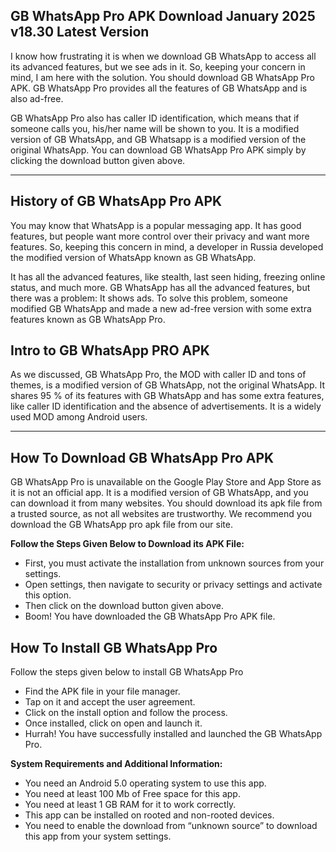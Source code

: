 ## GB WhatsApp Pro APK Download January 2025 v18.30 Latest Version

I know how frustrating it is when we download GB WhatsApp to access all its advanced features, but we see ads in it. So, keeping your concern in mind, I am here with the solution. You should download GB WhatsApp Pro APK. GB WhatsApp Pro provides all the features of GB WhatsApp and is also ad-free.

GB WhatsApp Pro also has caller ID identification, which means that if someone calls you, his/her name will be shown to you. It is a modified version of GB WhatsApp, and GB Whatsapp is a modified version of the original WhatsApp. You can download GB WhatsApp Pro APK simply by clicking the download button given above.

---

## History of GB WhatsApp Pro APK
You may know that WhatsApp is a popular messaging app. It has good features, but people want more control over their privacy and want more features. So, keeping this concern in mind, a developer in Russia developed the modified version of WhatsApp known as GB WhatsApp.

It has all the advanced features, like stealth, last seen hiding, freezing online status, and much more. GB WhatsApp has all the advanced features, but there was a problem: It shows ads. To solve this problem, someone modified GB WhatsApp and made a new ad-free version with some extra features known as GB WhatsApp Pro.

## Intro to GB WhatsApp PRO APK
As we discussed, GB WhatsApp Pro, the MOD with caller ID and tons of themes, is a modified version of GB WhatsApp, not the original WhatsApp. It shares 95 % of its features with GB WhatsApp and has some extra features, like caller ID identification and the absence of advertisements. It is a widely used MOD among Android users.

---

## How To Download GB WhatsApp Pro APK
GB WhatsApp Pro is unavailable on the Google Play Store and App Store as it is not an official app. It is a modified version of GB WhatsApp, and you can download it from many websites. You should download its apk file from a trusted source, as not all websites are trustworthy. We recommend you download the GB WhatsApp pro apk file from our site.

**Follow the Steps Given Below to Download its APK File:**

- First, you must activate the installation from unknown sources from your settings.
- Open settings, then navigate to security or privacy settings and activate this option.
- Then click on the download button given above.
- Boom! You have downloaded the GB WhatsApp Pro APK file.

## How To Install GB WhatsApp Pro

Follow the steps given below to install GB WhatsApp Pro

- Find the APK file in your file manager.
- Tap on it and accept the user agreement.
- Click on the install option and follow the process.
- Once installed, click on open and launch it.
- Hurrah! You have successfully installed and launched the GB WhatsApp Pro.

**System Requirements and Additional Information:**

- You need an Android 5.0 operating system to use this app.
- You need at least 100 Mb of Free space for this app.
- You need at least 1 GB RAM for it to work correctly.
- This app can be installed on rooted and non-rooted devices.
- You need to enable the download from “unknown source” to download this app from your system settings.
